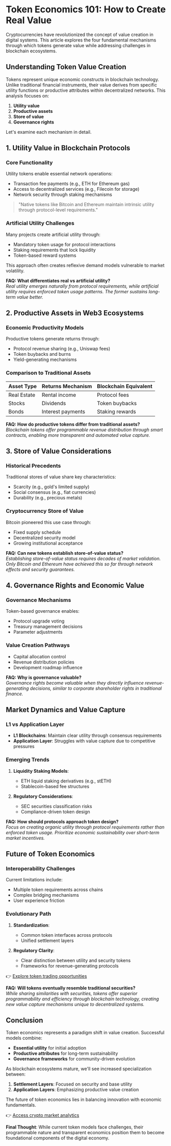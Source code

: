 # Token Economics 101: How to Create Real Value  

Cryptocurrencies have revolutionized the concept of value creation in digital systems. This article explores the four fundamental mechanisms through which tokens generate value while addressing challenges in blockchain ecosystems.  

## Understanding Token Value Creation  

Tokens represent unique economic constructs in blockchain technology. Unlike traditional financial instruments, their value derives from specific utility functions or productive attributes within decentralized networks. This analysis focuses on:  
1. **Utility value**  
2. **Productive assets**  
3. **Store of value**  
4. **Governance rights**  

Let's examine each mechanism in detail.  

## 1. Utility Value in Blockchain Protocols  

### Core Functionality  
Utility tokens enable essential network operations:  
- Transaction fee payments (e.g., ETH for Ethereum gas)  
- Access to decentralized services (e.g., Filecoin for storage)  
- Network security through staking mechanisms  

> "Native tokens like Bitcoin and Ethereum maintain intrinsic utility through protocol-level requirements."  

### Artificial Utility Challenges  
Many projects create artificial utility through:  
- Mandatory token usage for protocol interactions  
- Staking requirements that lock liquidity  
- Token-based reward systems  

This approach often creates reflexive demand models vulnerable to market volatility.  

**FAQ: What differentiates real vs artificial utility?**  
*Real utility emerges naturally from protocol requirements, while artificial utility requires enforced token usage patterns. The former sustains long-term value better.*  

## 2. Productive Assets in Web3 Ecosystems  

### Economic Productivity Models  
Productive tokens generate returns through:  
- Protocol revenue sharing (e.g., Uniswap fees)  
- Token buybacks and burns  
- Yield-generating mechanisms  

### Comparison to Traditional Assets  
| Asset Type        | Returns Mechanism              | Blockchain Equivalent          |  
|-------------------|--------------------------------|--------------------------------|  
| Real Estate       | Rental income                 | Protocol fees                  |  
| Stocks            | Dividends                     | Token buybacks                 |  
| Bonds             | Interest payments             | Staking rewards                |  

**FAQ: How do productive tokens differ from traditional assets?**  
*Blockchain tokens offer programmable revenue distribution through smart contracts, enabling more transparent and automated value capture.*  

## 3. Store of Value Considerations  

### Historical Precedents  
Traditional stores of value share key characteristics:  
- Scarcity (e.g., gold's limited supply)  
- Social consensus (e.g., fiat currencies)  
- Durability (e.g., precious metals)  

### Cryptocurrency Store of Value  
Bitcoin pioneered this use case through:  
- Fixed supply schedule  
- Decentralized security model  
- Growing institutional acceptance  

**FAQ: Can new tokens establish store-of-value status?**  
*Establishing store-of-value status requires decades of market validation. Only Bitcoin and Ethereum have achieved this so far through network effects and security guarantees.*  

## 4. Governance Rights and Economic Value  

### Governance Mechanisms  
Token-based governance enables:  
- Protocol upgrade voting  
- Treasury management decisions  
- Parameter adjustments  

### Value Creation Pathways  
- Capital allocation control  
- Revenue distribution policies  
- Development roadmap influence  

**FAQ: Why is governance valuable?**  
*Governance rights become valuable when they directly influence revenue-generating decisions, similar to corporate shareholder rights in traditional finance.*  

## Market Dynamics and Value Capture  

### L1 vs Application Layer  
- **L1 Blockchains**: Maintain clear utility through consensus requirements  
- **Application Layer**: Struggles with value capture due to competitive pressures  

### Emerging Trends  
1. **Liquidity Staking Models**:  
   - ETH liquid staking derivatives (e.g., stETH)  
   - Stablecoin-based fee structures  

2. **Regulatory Considerations**:  
   - SEC securities classification risks  
   - Compliance-driven token design  

**FAQ: How should protocols approach token design?**  
*Focus on creating organic utility through protocol requirements rather than enforced token usage. Prioritize economic sustainability over short-term market incentives.*  

## Future of Token Economics  

### Interoperability Challenges  
Current limitations include:  
- Multiple token requirements across chains  
- Complex bridging mechanisms  
- User experience friction  

### Evolutionary Path  
1. **Standardization**:  
   - Common token interfaces across protocols  
   - Unified settlement layers  

2. **Regulatory Clarity**:  
   - Clear distinction between utility and security tokens  
   - Frameworks for revenue-generating protocols  

👉 [Explore token trading opportunities](https://bit.ly/okx-bonus)  

**FAQ: Will tokens eventually resemble traditional securities?**  
*While sharing similarities with securities, tokens offer superior programmability and efficiency through blockchain technology, creating new value capture mechanisms unique to decentralized systems.*  

## Conclusion  

Token economics represents a paradigm shift in value creation. Successful models combine:  
- **Essential utility** for initial adoption  
- **Productive attributes** for long-term sustainability  
- **Governance frameworks** for community-driven evolution  

As blockchain ecosystems mature, we'll see increased specialization between:  
1. **Settlement Layers**: Focused on security and base utility  
2. **Application Layers**: Emphasizing productive value creation  

The future of token economics lies in balancing innovation with economic fundamentals.  

👉 [Access crypto market analytics](https://bit.ly/okx-bonus)  

**Final Thought**: While current token models face challenges, their programmable nature and transparent economics position them to become foundational components of the digital economy.